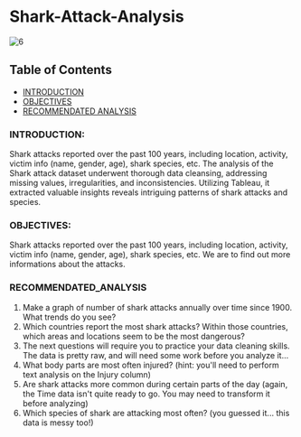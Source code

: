 # Shark-Attack-Analysis
![6](https://github.com/Temitope1456/Shark-Attack-Analysis/assets/26870543/1a73c3b8-89e4-4dac-bdb1-c9e1c1b8f26c)

## Table of Contents
- [INTRODUCTION](#INTRODUCTION)
- [OBJECTIVES](#OBJECTIVES)
- [RECOMMENDATED ANALYSIS](#RECOMMENDATED_ANALYSIS)

### INTRODUCTION:
Shark attacks reported over the past 100 years, including location, activity, victim info (name, gender, age), shark species, etc. 
The analysis of the Shark attack dataset underwent thorough data cleansing, addressing missing values, irregularities, and inconsistencies. Utilizing Tableau, it extracted valuable insights reveals intriguing patterns of shark attacks and species.

### OBJECTIVES:
Shark attacks reported over the past 100 years, including location, activity, victim info (name, gender, age), shark species, etc.
We are to find out more informations about the attacks.

### RECOMMENDATED_ANALYSIS
1. Make a graph of number of shark attacks annually over time since 1900. What trends do 
you see? 
2. Which countries report the most shark attacks? Within those countries, which areas and 
locations seem to be the most dangerous? 
3. The next questions will require you to practice your data cleaning skills. The data is pretty 
raw, and will need some work before you analyze it... 
4. What body parts are most often injured? (hint: you'll need to perform text analysis on the 
Injury column) 
5. Are shark attacks more common during certain parts of the day (again, the Time data isn't 
quite ready to go. You may need to transform it before analyzing) 
6. Which species of shark are attacking most often? (you guessed it... this data is messy too!)
   
